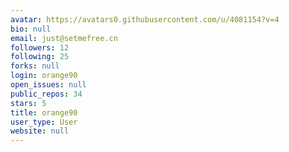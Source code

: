 ```yaml
---
avatar: https://avatars0.githubusercontent.com/u/4081154?v=4
bio: null
email: just@setmefree.cn
followers: 12
following: 25
forks: null
login: orange90
open_issues: null
public_repos: 34
stars: 5
title: orange90
user_type: User
website: null
---
```

